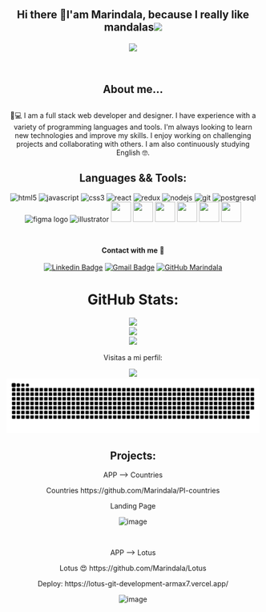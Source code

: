 

<h2 align="center">Hi there 👋I'am Marindala, because I really like mandalas<img src="https://media.tenor.com/rrwORDyr8TsAAAAM/mdr.gif" width="80"></h2>
   
      
   <div align="center">
   <img 
   align="center" width="450" src ="https://i.pinimg.com/originals/54/48/45/54484542c6b6a1c86e1487087a1b223a.gif" /></div>
   
   <br>
      
      
      
    
    
 
   
   <br>


  

   
   

   
   
 



   





   <div align="center">

## <p>  About me...</p>


##
  
	 
  📲💻 I am a full stack web developer and designer. I have experience with a variety of programming languages and tools. I'm always looking to learn new technologies and improve my skills. I enjoy working on challenging projects and collaborating with others.
   I    am also continuously studying English :nerd_face:.
  
   
## Languages && Tools:


<p align="center" width="300" dir="auto">
<img src="https://camo.githubusercontent.com/9a8eda56c5fd9247798cb3fd8a59d713f6cf1824ba5962d96cb59e90000234e3/68747470733a2f2f75706c6f61642e77696b696d656469612e6f72672f77696b6970656469612f636f6d6d6f6e732f7468756d622f332f33382f48544d4c355f42616467652e7376672f36303070782d48544d4c355f42616467652e7376672e706e67" alt="html5" width="40" height="40" data-canonical-src="https://upload.wikimedia.org/wikipedia/commons/thumb/3/38/HTML5_Badge.svg/600px-HTML5_Badge.svg.png" style="max-width: 100%;">

<img src="https://camo.githubusercontent.com/b4ff7f14956d1e50e56f37992f87c6a73166345ea928b6dbe1140db457b9707b/68747470733a2f2f75706c6f61642e77696b696d656469612e6f72672f77696b6970656469612f636f6d6d6f6e732f7468756d622f392f39392f556e6f6666696369616c5f4a6176615363726970745f6c6f676f5f322e7376672f3130323470782d556e6f6666696369616c5f4a6176615363726970745f6c6f676f5f322e7376672e706e67" alt="javascript" width="40" height="40" data-canonical-src="https://upload.wikimedia.org/wikipedia/commons/thumb/9/99/Unofficial_JavaScript_logo_2.svg/1024px-Unofficial_JavaScript_logo_2.svg.png" style="max-width: 100%;">

<img src="https://camo.githubusercontent.com/b9ff2641365bb0ac8857e711a30524d56aacf427e7dacd51c07cf81e7bd96668/68747470733a2f2f63646e342e69636f6e66696e6465722e636f6d2f646174612f69636f6e732f736f6369616c2d6d656469612d6c6f676f732d362f3531322f3132312d637373332d3531322e706e67" alt="css3" width="40" height="40" data-canonical-src="https://cdn4.iconfinder.com/data/icons/social-media-logos-6/512/121-css3-512.png" style="max-width: 100%;">

<img src="https://camo.githubusercontent.com/06f97b25efca5672ab1d820aee5aac996af25a4f15ac4556243dad191acce42d/68747470733a2f2f7365656b6c6f676f2e636f6d2f696d616765732f522f72656163742d6c6f676f2d374233434538313531372d7365656b6c6f676f2e636f6d2e706e67" alt="react" width="40" height="40" data-canonical-src="https://seeklogo.com/images/R/react-logo-7B3CE81517-seeklogo.com.png" style="max-width: 100%;">

<img src="https://camo.githubusercontent.com/bdc7538096526da40b0e1e252cb5c790b07b8320b222708c708927d531a6206f/68747470733a2f2f7365656b6c6f676f2e636f6d2f696d616765732f522f72656475782d6c6f676f2d394341363833364331322d7365656b6c6f676f2e636f6d2e706e67" alt="redux" width="40" height="40" data-canonical-src="https://seeklogo.com/images/R/redux-logo-9CA6836C12-seeklogo.com.png" style="max-width: 100%;">

<img src="https://camo.githubusercontent.com/7072b110e23339ac00169ad3337ee267ef4cd533171787b9fd7852e2e8bb08f2/68747470733a2f2f63646e2e706978616261792e636f6d2f70686f746f2f323031352f30342f32332f31372f34312f6e6f64652d6a732d3733363339395f3936305f3732302e706e67" alt="nodejs" height="40" data-canonical-src="https://cdn.pixabay.com/photo/2015/04/23/17/41/node-js-736399_960_720.png" style="max-width: 100%;">

<img src="https://camo.githubusercontent.com/fbfcb9e3dc648adc93bef37c718db16c52f617ad055a26de6dc3c21865c3321d/68747470733a2f2f7777772e766563746f726c6f676f2e7a6f6e652f6c6f676f732f6769742d73636d2f6769742d73636d2d69636f6e2e737667" alt="git" width="40" height="40" data-canonical-src="https://www.vectorlogo.zone/logos/git-scm/git-scm-icon.svg" style="max-width: 100%;">

<img src="https://camo.githubusercontent.com/2717985f26463c118a5e93fd5ab74cbafe4dd5c9e9a9ca4bf2af249baf4d92a7/68747470733a2f2f75706c6f61642e77696b696d656469612e6f72672f77696b6970656469612f636f6d6d6f6e732f7468756d622f322f32392f506f737467726573716c5f656c657068616e742e7376672f3132303070782d506f737467726573716c5f656c657068616e742e7376672e706e67" alt="postgresql" width="40" height="40" data-canonical-src="https://upload.wikimedia.org/wikipedia/commons/thumb/2/29/Postgresql_elephant.svg/1200px-Postgresql_elephant.svg.png" style="max-width: 100%;">
	
<img src="https://cdn.jsdelivr.net/gh/devicons/devicon/icons/figma/figma-original.svg" height="40" width="50" alt="figma logo"  />
	
 <img src="https://www.vectorlogo.zone/logos/adobe_illustrator/adobe_illustrator-icon.svg" alt="illustrator" width="40" height="40"/> 
 
<img src="https://skillicons.dev/icons?i=bootstrap"  width="40" height="40"/>

<img src="https://skillicons.dev/icons?i=express"  width="40" height="40"/>

<img src="https://skillicons.dev/icons?i=sequelize"  width="40" height="40"/>

<img src="https://skillicons.dev/icons?i=supabase"  width="40" height="40"/>

<img src="https://skillicons.dev/icons?i=nextjs"  width="40" height="40"/>

<img src="https://skillicons.dev/icons?i=github"  width="40" height="40"/>
</p>
<br />	

**Contact with me** 📝 </br></br>
[![Linkedin Badge](https://img.shields.io/badge/-LinkedIn-blue?style=flat-square&logo=Linkedin&logoColor=white&link=https://www.linkedin.com/in/marina~lopez/)](https://www.linkedin.com/in/marina~lopez/) 
[![Gmail Badge](https://img.shields.io/badge/-Gmail-c14438?style=flat-square&logo=Gmail&logoColor=white&link=mailto:marinalopezka@gmail.com)](mailto:marinalopezka@gmail.com)
[![GitHub Marindala](https://img.shields.io/github/followers/Marindala?label=follow&style=social)](https://https://github.com/Marindala)
<br />
# GitHub Stats:
![](https://github-readme-stats.vercel.app/api?username=marindala&theme=default&hide_border=false&include_all_commits=false&count_private=false)<br/>
![](https://github-readme-streak-stats.herokuapp.com/?user=marindala&theme=default&hide_border=false)<br/>
![](https://github-readme-stats.vercel.app/api/top-langs/?username=marindala&theme=default&hide_border=false&include_all_commits=false&count_private=false&layout=compact)

<div align="center">
  <p>Visitas a mi perfil:</p>
  <img src="https://profile-counter.glitch.me/Marindala/count.svg?"  />
</div>

<img src="https://github.com/1999AZZAR/1999AZZAR/blob/main/resources/img/grid-snake.svg" alt="snake"/>

## Projects:

<p> APP --> Countries</p>
<p> Countries </code>https://github.com/Marindala/PI-countries</p>
<p>Landing Page</p>

![image](https://user-images.githubusercontent.com/95050756/235038888-6c84ced4-006d-4b98-a0fb-1f7b70a6306c.png)


  
  

   <br>
   
   <p> APP --> Lotus</p>
   <p> Lotus 😍 </code>https://github.com/Marindala/Lotus</p>
   <p>Deploy:</code> https://lotus-git-development-armax7.vercel.app/</p>
   
   ![image](https://user-images.githubusercontent.com/95050756/234685679-2d9495f1-4ce4-4084-83dd-34deb9e6ba1f.png)
   
  



</div>
